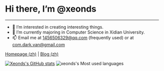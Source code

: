 # Hi there, I’m @xeonds
---
- 👀 I’m interested in creating interesting things.
- 🌱 I’m currently majoring in Computer Science in Xidian University.
- 📫 Email me at 1456506329@qq.com (frequently used) or at com.dark.van@gmail.com  

[Homepage (zh)](http://jiujiuer.xyz) | [Blog (zh)](http://www.jiujiuer.xyz/pages/repo)

[![Xeonds's GitHub stats](https://github-readme-stats.vercel.app/api?username=xeonds)](https://github.com/anuraghazra/github-readme-stats)
![xeonds's Most used languages](https://github-readme-stats.vercel.app/api/top-langs/?username=xeonds&layout=compact&hide_border=true&langs_count=16)
